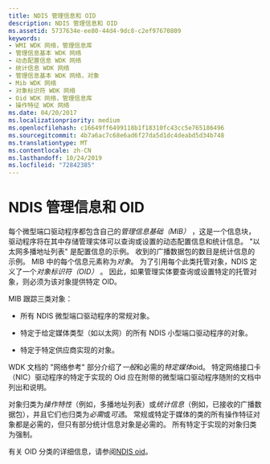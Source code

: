 ```yaml
---
title: NDIS 管理信息和 OID
description: NDIS 管理信息和 OID
ms.assetid: 5737634e-ee80-44d4-9dc8-c2ef97670809
keywords:
- WMI WDK 网络，管理信息库
- 管理信息基本 WDK 网络
- 动态配置信息 WDK 网络
- 统计信息 WDK 网络
- 管理信息基本 WDK 网络，对象
- Mib WDK 网络
- 对象标识符 WDK 网络
- Oid WDK 网络，管理信息库
- 操作特征 WDK 网络
ms.date: 04/20/2017
ms.localizationpriority: medium
ms.openlocfilehash: c16649ff6499118b1f18310fc43cc5e765186496
ms.sourcegitcommit: 4b7a6ac7c68e6ad6f27da5d1dc4deabd5d34b748
ms.translationtype: MT
ms.contentlocale: zh-CN
ms.lasthandoff: 10/24/2019
ms.locfileid: "72842385"
---
```

# <a name="ndis-management-information-and-oids"></a>NDIS 管理信息和 OID





每个微型端口驱动程序都包含自己的*管理信息基础（MIB）* ，这是一个信息块，驱动程序将在其中存储管理实体可以查询或设置的动态配置信息和统计信息。 "以太网多播地址列表" 是配置信息的示例。 收到的广播数据包的数目是统计信息的示例。 MIB 中的每个信息元素称为*对象*。 为了引用每个此类托管对象，NDIS 定义了一个*对象标识符（OID）* 。 因此，如果管理实体要查询或设置特定的托管对象，则必须为该对象提供特定 OID。

MIB 跟踪三类对象：

-   所有 NDIS 微型端口驱动程序的常规对象。

-   特定于给定媒体类型（如以太网）的所有 NDIS 小型端口驱动程序的对象。

-   特定于特定供应商实现的对象。

WDK 文档的 "网络参考" 部分介绍了*一般*和必需的*特定媒体*oid。 特定网络接口卡（NIC）驱动程序的特定于实现的 Oid 应在附带的微型端口驱动程序随附的文档中列出和说明。

对象归类为*操作特性*（例如，多播地址列表）或*统计信息*（例如，已接收的广播数据包），并且它们也归类为*必需*或*可选*。 常规或特定于媒体的类的所有操作特征对象都是必需的，但只有部分统计信息对象是必需的。 所有特定于实现的对象归类为强制。

有关 OID 分类的详细信息，请参阅[NDIS oid](https://docs.microsoft.com/windows-hardware/drivers/ddi/_netvista/)。

 

 





